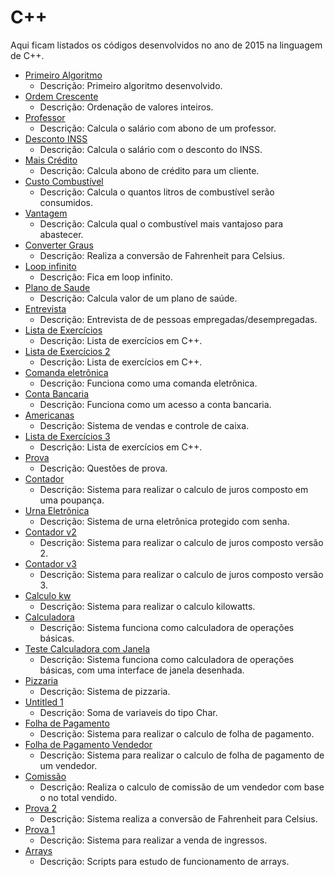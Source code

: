 # C++

Aqui ficam listados os códigos desenvolvidos no ano de 2015 na linguagem de C++.

- [Primeiro Algoritmo](./2015-05-13_primeiro-algoritmo)
  - Descrição: Primeiro algoritmo desenvolvido.
- [Ordem Crescente](./2015-05-13_ordem-crescente)
  - Descrição: Ordenação de valores inteiros.
- [Professor](./2015-05-13_professor)
  - Descrição: Calcula o salário com abono de um professor.
- [Desconto INSS](./2015-05-13_desconto-inss)
  - Descrição: Calcula o salário com o desconto do INSS.
- [Mais Crédito](./2015-05-13_mais-credito)
  - Descrição: Calcula abono de crédito para um cliente.
- [Custo Combustível](./2015-05-13_custo-combustivel)
  - Descrição: Calcula o quantos litros de combustível serão consumidos.
- [Vantagem](./2015-05-20_vantagem)
  - Descrição: Calcula qual o combustível mais vantajoso para abastecer.
- [Converter Graus](./2015-05-20_graus)
  - Descrição: Realiza a conversão de Fahrenheit para Celsius.
- [Loop infinito](./2015-05-20_teste)
  - Descrição: Fica em loop infinito.
- [Plano de Saude](./2015-05-27_plano-de-saude)
  - Descrição: Calcula valor de um plano de saúde.
- [Entrevista](./2015-05-27_entrevista)
  - Descrição: Entrevista de de pessoas empregadas/desempregadas.
- [Lista de Exercícios](./2015-06-03_lista-exercicios)
  - Descrição: Lista de exercícios em C++.
- [Lista de Exercícios 2](./2015-06-17_lista-exercicios-2)
  - Descrição: Lista de exercícios em C++.
- [Comanda eletrônica](./2015-06-24_comanda-eletronica)
  - Descrição: Funciona como uma comanda eletrônica.
- [Conta Bancaria](./2015-06-24_conta-bancaria)
  - Descrição: Funciona como um acesso a conta bancaria.
- [Americanas](./2015-07-01_americanas)
  - Descrição: Sistema de vendas e controle de caixa.
- [Lista de Exercícios 3](./2015-07-02_lista-exercicios-3)
  - Descrição: Lista de exercícios em C++.
- [Prova](./2015-07-08_prova)
  - Descrição: Questões de prova.
- [Contador](./2015-XX-XX_contador)
  - Descrição: Sistema para realizar o calculo de juros composto em uma poupança.
- [Urna Eletrônica](./2015-XX-XX_urna-eletronica)
  - Descrição: Sistema de urna eletrônica protegido com senha.
- [Contador v2](./2015-XX-XX_contador-v2)
  - Descrição: Sistema para realizar o calculo de juros composto versão 2.
- [Contador v3](./2015-XX-XX_contador-v3)
  - Descrição: Sistema para realizar o calculo de juros composto versão 3.
- [Calculo kw](./2015-08-24_calculo-kilowatts)
  - Descrição: Sistema para realizar o calculo kilowatts.
- [Calculadora](./2015-08-24_calculadora)
  - Descrição: Sistema funciona como calculadora de operações básicas.
- [Teste Calculadora com Janela](./2015-08-24_teste)
  - Descrição: Sistema funciona como calculadora de operações básicas, com uma interface de janela desenhada.
- [Pizzaria](./2015-08-31_pizzaria)
  - Descrição: Sistema de pizzaria.
- [Untitled 1](./2015-09-02_untitled1)
  - Descrição: Soma de variaveis do tipo Char.
- [Folha de Pagamento](./2015-09-09_folha-pagamento)
  - Descrição: Sistema para realizar o calculo de folha de pagamento.
- [Folha de Pagamento Vendedor](./2015-09-09_folha-pagamento-vendedor)
  - Descrição: Sistema para realizar o calculo de folha de pagamento de um vendedor.
- [Comissão](./2015-09-16_comicao)
  - Descrição: Realiza o calculo de comissão de um vendedor com base o no total vendido.
- [Prova 2](./2015-09-16_prova-2)
  - Descrição: Sistema realiza a conversão de Fahrenheit para Celsius.
- [Prova 1](./2015-09-23_prova-1)
  - Descrição: Sistema para realizar a venda de ingressos.
- [Arrays](./2015-09-30-arrays)
  - Descrição: Scripts para estudo de funcionamento de arrays.
